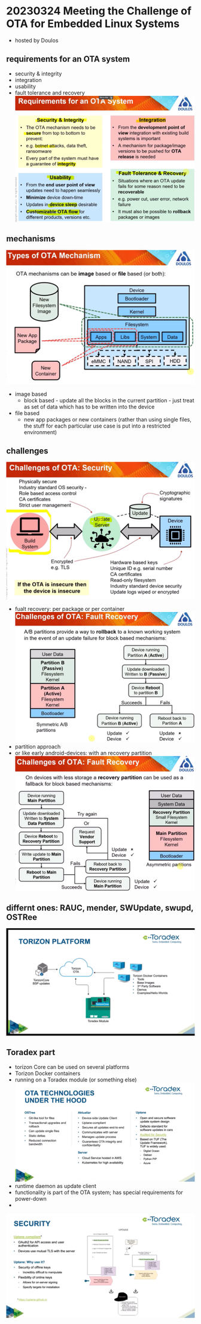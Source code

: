 # 20230324 Meeting the Challenge of OTA for Embedded Linux Systems

* hosted by Doulos

## requirements for an OTA system
* security & integrity
* integration
* usability
* fault tolerance and recovery
![](img00.png)

## mechanisms
![](img01.png)
* image based
  * block based - update all the blocks in the current partition - just treat as set of data which has to be written into the device
* file based
  * new app packages or new containers (rather than using single files, the stuff for each particular use case is put into a restricted environment)

## challenges
![](img02.png)
* fualt recovery: per package or per container
![](img03.png)
* partition approach
* or like early android-devices: with an recovery partition
![](img04.png)

## differnt ones: RAUC, mender, SWUpdate, swupd, OSTRee
![](img05.png)

## Toradex part
* torizon Core can be used on several platforms
* Torizon Docker containers
* running on a Toradex module (or something else)
![](img06.png)
* runtime daemon as update client
* functionality is part of the OTA system; has special requirements for power-down
* 


![](img07.png)
